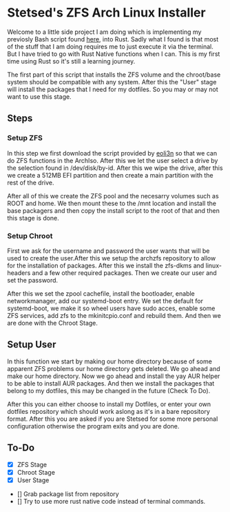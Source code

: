 # Stetsed's ZFS Arch Linux Installer

Welcome to a little side project I am doing which is implementing my previosly Bash script found [here](https://github.com/Stetsed/.dotfiles/blob/main/.bin/fullinstall.sh), into Rust. Sadly what I found is that most of the stuff that I am doing requires me to just execute it via the terminal. But I have tried to go with Rust Native functions when I can. This is my first time using Rust so it's still a learning journey.

The first part of this script that installs the ZFS volume and the chroot/base system should be compatible with any system. After this the "User" stage will install the packages that I need for my dotfiles. So you may or may not want to use this stage.

## Steps

### Setup ZFS

In this step we first download the script provided by [eoli3n](https://raw.githubusercontent.com/eoli3n/archiso-zfs/master/init) so that we can do ZFS functions in the ArchIso. After this we let the user select a drive by the selection found in /dev/disk/by-id. After this we wipe the drive, after this we create a 512MB EFI partition and then create a main partition with the rest of the drive. 

After all of this we create the ZFS pool and the necesarry volumes such as ROOT and home. We then mount these to the /mnt location and install the base packagers and then copy the install script to the root of that and then this stage is done.

### Setup Chroot

First we ask for the username and password the user wants that will be used to create the user.After this we setup the archzfs repository to allow for the installation of packages. After this we install the zfs-dkms and linux-headers and a few other required packages. Then we create our user and set the password.

After this we set the zpool cachefile, install the bootloader, enable networkmanager, add our systemd-boot entry. We set the default for systemd-boot, we make it so wheel users have sudo acces, enable some ZFS services, add zfs to the mkinitcpio.conf and rebuild them. And then we are done with the Chroot Stage.

## Setup User

In this function we start by making our home directory because of some apparent ZFS problems our home directory gets deleted. We go ahead and make our home directory. Now we go ahead and install the yay AUR helper to be able to install AUR packages. And then we install the packages that belong to my dotfiles, this may be changed in the future (Check To Do). 

After this you can either choose to install my Dotfiles, or enter your own dotfiles repository which should work aslong as it's in a bare repository format. After this you are asked if you are Stetsed for some more personal configuration otherwise the program exits and you are done.



## To-Do

- [x] ZFS Stage
- [x] Chroot Stage
- [x] User Stage
- [] Grab package list from repository
- [] Try to use more rust native code instead of terminal commands.
